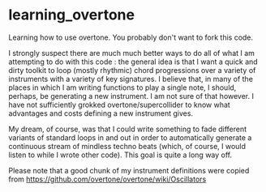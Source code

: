 learning_overtone
=================

Learning how to use overtone.  You probably don't want to fork this
code.

I strongly suspect there are much much better ways to do all of
what I am attempting to do with this code : the general idea is that I
want a quick and dirty toolkit to loop (mostly rhythmic) chord
progressions over a variety of instruments with a variety of key
signatures.  I believe that, in many of the places in which I am
writing functions to play a single note, I should, perhaps, be
generating a new instrument.  I am not sure of that however.  I have
not sufficiently grokked overtone/supercollider to know what
advantages and costs defining a new instrument gives.

My dream, of course, was that I could write something to fade
different variants of standard loops in and out in order to
automatically generate a continuous stream of mindless techno beats
(which, of course, I would listen to while I wrote other code).  This
goal is quite a long way off.

Please note that a good chunk of my instrument definitions were 
copied from
https://github.com/overtone/overtone/wiki/Oscillators

